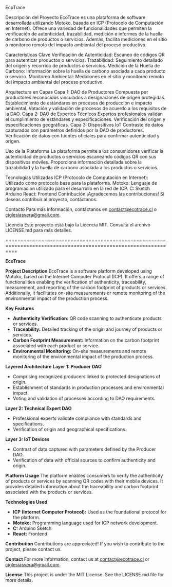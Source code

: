 EcoTrace

Descripción del Proyecto
EcoTrace es una plataforma de software desarrollada utilizando Motoko, basada en ICP (Protocolo de Computación en Internet). Ofrece una variedad de funcionalidades que permiten la verificación de autenticidad, trazabilidad, medición e informes de la huella de carbono de productos o servicios. Además, facilita mediciones en el sitio o monitoreo remoto del impacto ambiental del proceso productivo.

Características Clave
Verificación de Autenticidad: Escaneo de códigos QR para autenticar productos o servicios.
Trazabilidad: Seguimiento detallado del origen y recorrido de productos o servicios.
Medición de la Huella de Carbono: Información sobre la huella de carbono asociada a cada producto o servicio.
Monitoreo Ambiental: Mediciones en el sitio y monitoreo remoto del impacto ambiental del proceso productivo.

Arquitectura en Capas
Capa 1: DAO de Productores
Compuesta por productores reconocidos vinculados a designaciones de origen protegidas.
Establecimiento de estándares en procesos de producción e impacto ambiental.
Votación y validación de procesos de acuerdo a los requisitos de la DAO.
Capa 2: DAO de Expertos Técnicos
Expertos profesionales validan el cumplimiento de estándares y especificaciones.
Verificación del origen y especificaciones geográficas.
Capa 3: Dispositivos IoT
Contraste de datos capturados con parámetros definidos por la DAO de productores.
Verificación de datos con fuentes oficiales para confirmar autenticidad y origen.

Uso de la Plataforma
La plataforma permite a los consumidores verificar la autenticidad de productos o servicios escaneando códigos QR con sus dispositivos móviles. Proporciona información detallada sobre la trazabilidad y la huella de carbono asociada a los productos o servicios.

Tecnologías Utilizadas
ICP (Protocolo de Computación en Internet): Utilizado como protocolo base para la plataforma.
Motoko: Lenguaje de programación utilizado para el desarrollo en la red de ICP.
C: Sketch Arduino
React: Frontend
Contribución
¡Agradecemos las contribuciones! Si deseas contribuir al proyecto, contáctanos.

Contacto
Para más información, contáctanos en contact@ecotrace.cl o ciglesiasvera@gmail.com.

Licencia
Este proyecto está bajo la Licencia MIT. Consulta el archivo LICENSE.md para más detalles.

================================================================================================================

**EcoTrace**

**Project Description**
EcoTrace is a software platform developed using Motoko, based on the Internet Computer Protocol (ICP). It offers a range of functionalities enabling the verification of authenticity, traceability, measurement, and reporting of the carbon footprint of products or services. Additionally, it facilitates on-site measurements or remote monitoring of the environmental impact of the production process.

**Key Features**
- **Authenticity Verification:** QR code scanning to authenticate products or services.
- **Traceability:** Detailed tracking of the origin and journey of products or services.
- **Carbon Footprint Measurement:** Information on the carbon footprint associated with each product or service.
- **Environmental Monitoring:** On-site measurements and remote monitoring of the environmental impact of the production process.

**Layered Architecture**
**Layer 1: Producer DAO**
- Comprising recognized producers linked to protected designations of origin.
- Establishment of standards in production processes and environmental impact.
- Voting and validation of processes according to DAO requirements.

**Layer 2: Technical Expert DAO**
- Professional experts validate compliance with standards and specifications.
- Verification of origin and geographical specifications.

**Layer 3: IoT Devices**
- Contrast of data captured with parameters defined by the Producer DAO.
- Verification of data with official sources to confirm authenticity and origin.

**Platform Usage**
The platform enables consumers to verify the authenticity of products or services by scanning QR codes with their mobile devices. It provides detailed information about the traceability and carbon footprint associated with the products or services.

**Technologies Used**
- **ICP (Internet Computer Protocol):** Used as the foundational protocol for the platform.
- **Motoko:** Programming language used for ICP network development.
- **C:** Arduino Sketch
- **React:** Frontend

**Contribution**
Contributions are appreciated! If you wish to contribute to the project, please contact us.

**Contact**
For more information, contact us at contact@ecotrace.cl or ciglesiasvera@gmail.com.

**License**
This project is under the MIT License. See the LICENSE.md file for more details.
